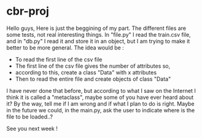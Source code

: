 # cbr-proj

Hello guys,
Here is just the beggining of my part. The different files are some tests, not real interesting things. 
In "file.py" I read the train.csv file, and in "db.py" I read it and store it in an object, but I am trying to make it better to be more general.
The idea would be :
- To read the first line of the csv file
- The first line of the csv file gives the number of attributes so,
- according to this, create a class "Data" with x attributes 
- Then to read the entire file and create objects of class "Data"

I have never done that before, but according to what I saw on the Internet I think it is called a "metaclass", maybe some of you have ever heard about it?
By the way, tell me if I am wrong and if what I plan to do is right.
Maybe in the future we could, in the main.py, ask the user to indicate where is the file to be loaded..?

See you next week !
